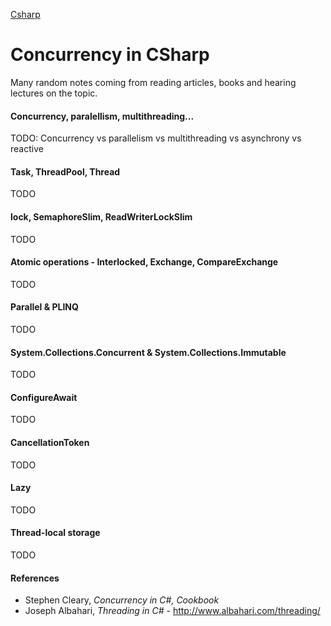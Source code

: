 [Csharp](/languages/csharp)
# Concurrency in CSharp

Many random notes coming from reading articles, books and hearing lectures on the topic.


#### Concurrency, paralellism, multithreading...

TODO: Concurrency vs parallelism vs multithreading vs asynchrony vs reactive

#### Task, ThreadPool, Thread

TODO

#### lock, SemaphoreSlim, ReadWriterLockSlim

TODO

#### Atomic operations - Interlocked, Exchange, CompareExchange

TODO

#### Parallel & PLINQ

TODO

#### System.Collections.Concurrent & System.Collections.Immutable

TODO

#### ConfigureAwait

TODO

#### CancellationToken

TODO

#### Lazy<T>

TODO

#### Thread-local storage

TODO

#### References
- Stephen Cleary, *Concurrency in C#, Cookbook*
- Joseph Albahari, *Threading in C#* - http://www.albahari.com/threading/
